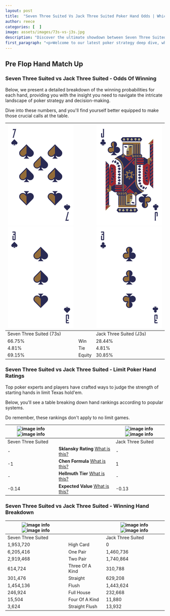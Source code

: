 ```yaml
---
layout: post
title:  "Seven Three Suited Vs Jack Three Suited Poker Hand Odds | Which Is The Better Hand In Poker? A Complete Guide"
author: reece
categories: [  ]
image: assets/images/73s-vs-j3s.jpg
description: "Discover the ultimate showdown between Seven Three Suited and Jack Three Suited in poker! Uncover the odds, strategies, and scenarios where one hand triumphs over the other. Get ready to up your poker game with this thrilling analysis."
first_paragraph: "<p>Welcome to our latest poker strategy deep dive, where we're pitting two distinct hands against each other in a high-stakes showdown: Seven Three Suited vs Jack Three Suited.</p><p>In the dynamic world of poker, every decision counts, and knowing which hand holds the upper hand is key to your success at the table.</p><p>In this article, we'll dissect these two hands, explore the scenarios where one dominates the other, and equip you with the knowledge to make strategic choices that can tip the odds in your favor.</p><p>Get ready to unravel the intriguing dynamics of these poker hands and elevate your game to new heights.</p>"
---
```




[comment]: # (sp0)

## Pre Flop Hand Match Up

<div class="table hand-ratings" markdown="1"> 



### Seven Three Suited vs Jack Three Suited - Odds Of Winning

Below, we present a detailed breakdown of the winning probabilities for each hand, providing you with the insight you need to navigate the intricate landscape of poker strategy and decision-making. 

Dive into these numbers, and you'll find yourself better equipped to make those crucial calls at the table.


    
| ![image info](assets/images/hand1/7.png) ![image info](assets/images/hand1/3.png) |  | ![image info](assets/images/hand2/j.png) ![image info](assets/images/hand2/3.png) |
| -------- | -------- | -------- |
| Seven Three Suited (73s) |  | Jack Three Suited (J3s) |
| 66.75% | Win | 28.44% |
| 4.81% | Tie | 4.81% |
| 69.15% | Equity | 30.85% |




[comment]: # (sp1)



### Seven Three Suited vs Jack Three Suited - Limit Poker Hand Ratings

Top poker experts and players have crafted ways to judge the strength of starting hands in limit Texas hold'em. 

Below, you'll see a table breaking down hand rankings according to popular systems. 

Do remember, these rankings don't apply to no limit games.


    
| ![image info](https://www.riverpairs.com/assets/images/hand1/7.png) ![image info](https://www.riverpairs.com/assets/images/hand1/3.png) |  | ![image info](https://www.riverpairs.com/assets/images/hand2/j.png) ![image info](https://www.riverpairs.com/assets/images/hand2/3.png) |
| -------- | -------- | -------- |
| Seven Three Suited |  | Jack Three Suited |
| - | **Sklansky Rating** [What is this?](/sklansky-rating-explained) | - |
| -1 | **Chen Formula** [What is this?](/chen-formula-explained) | 1 |
| - | **Hellmuth Tier** [What is this?](/Hellmuth-tier-explained) | - |
| -0.14 | **Expected Value** [What is this?](/expected-value-explained) | -0.13 |




[comment]: # (sp2)



### Seven Three Suited vs Jack Three Suited - Winning Hand Breakdown


    
| ![image info](https://www.riverpairs.com/assets/images/hand1/7.png) ![image info](https://www.riverpairs.com/assets/images/hand1/3.png) |  | ![image info](https://www.riverpairs.com/assets/images/hand2/j.png) ![image info](https://www.riverpairs.com/assets/images/hand2/3.png) |
| -------- | -------- | -------- |
| Seven Three Suited |  | Jack Three Suited |
| 1,953,720 | High Card | 0 |
| 6,205,416 | One Pair | 1,460,736 |
| 2,919,468 | Two Pair | 1,740,864 |
| 614,724 | Three Of A Kind | 310,788 |
| 301,476 | Straight | 629,208 |
| 1,454,136 | Flush | 1,443,624 |
| 246,924 | Full House | 232,668 |
| 15,504 | Four Of A Kind | 11,880 |
| 3,624 | Straight Flush | 13,932 |




[comment]: # (sp3)



</div>

[comment]: # (sp4)



[comment]: # (sp5)

